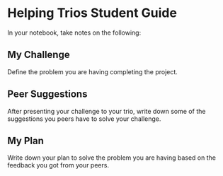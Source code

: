 # Helping Trios Student Guide

In your notebook, take notes on the following:

## My Challenge

Define the problem you are having completing the project.

## Peer Suggestions

After presenting your challenge to your trio, write down some of the suggestions you peers have to solve your challenge.

## My Plan

Write down your plan to solve the problem you are having based on the feedback you got from your peers.
